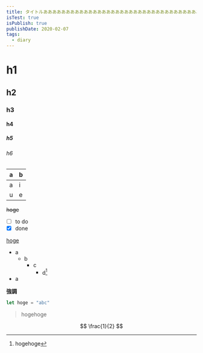 ```yaml
---
title: タイトルあああああああああああああああああああああああああああああああああああああああああああああ
isTest: true
isPublish: true
publishDate: 2020-02-07
tags:
  - diary
---
```

# h1
## h2
### h3
#### h4
##### h5
###### h6

| a | b |
| - | - |
| a | i |
| u | e |

~~hoge~~

- [ ] to do
- [x] done

[hoge](http://localhost:3000/blog)
- a
  - b
    - c
      - d[^1]
- a

[^1]: hogehoge

**強調**
~~~js
let hoge = "abc"
~~~

> hogehoge

$$
\frac{1}{2}
$$
